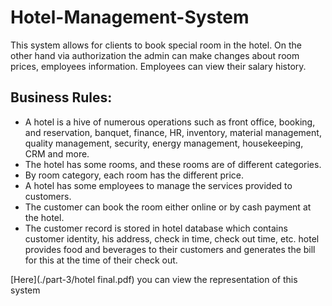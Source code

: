 # Hotel-Management-System
This system allows for clients to book special room in the hotel. On the other hand via authorization the admin can make changes about room prices, employees information. Employees can view their salary history.

## Business Rules:
- A hotel is a hive of numerous operations such as front office, booking, and reservation, banquet, finance, HR, inventory, material management, quality management, security, energy management, housekeeping, CRM and more. 
- The hotel has some rooms, and these rooms are of different categories.
- By room category, each room has the different price.
- A hotel has some employees to manage the services provided to customers.
- The customer can book the room either online or by cash payment at the hotel.
- The customer record is stored in hotel database which contains customer identity, his address, check in time, check out time, etc. hotel provides food and beverages to their customers and generates the bill for this at the time of their check out.

[Here](./part-3/hotel final.pdf) you can view the representation of this system
